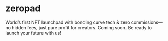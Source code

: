 # zeropad
World’s first NFT launchpad with bonding curve tech &amp; zero commissions—no hidden fees, just pure profit for creators. Coming soon. Be ready to launch your future with us!
